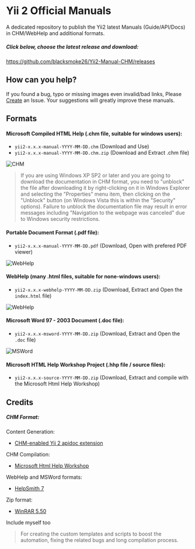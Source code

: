 # Yii 2 Official Manuals

A dedicated repository to publish the Yii2 latest Manuals (Guide/API/Docs) in CHM/WebHelp and additional formats.

##### Click below, choose the latest release and download:
https://github.com/blacksmoke26/Yii2-Manual-CHM/releases

## How can you help?
If you found a bug, typo or missing images even invalid/bad links, Please [Create](https://github.com/blacksmoke26/Yii2-Manual-CHM/issues) an Issue. Your suggestions will greatly improve these manuals.

## Formats

#### Microsoft Compiled HTML Help (.chm file, suitable for windows users):
 - `yii2-x.x.x-manual-YYYY-MM-DD.chm` (Download and Use)
 - `yii2-x.x.x-manual-YYYY-MM-DD.chm.zip` (Download and Extract .chm file)

![CHM](https://image.ibb.co/kz6APa/image.png)

> If you are using Windows XP SP2 or later and you are going to download the documentation in CHM format, you need to "unblock" the file after downloading it by right-clicking on it in Windows Explorer and selecting the "Properties" menu item, then clicking on the "Unblock" button (on Windows Vista this is within the "Security" options). Failure to unblock the documentation file may result in error messages including "Navigation to the webpage was canceled" due to Windows security restrictions.

#### Portable Document Format (.pdf file):
 - `yii2-x.x.x-manual-YYYY-MM-DD.pdf` (Download, Open with prefered PDF viewer)

![WebHelp](https://image.ibb.co/g0cH4a/image.png)

#### WebHelp (many .html files, suitable for none-windows users):
 - `yii2-x.x.x-webhelp-YYYY-MM-DD.zip` (Download, Extract and Open the `index.html` file)

![WebHelp](https://image.ibb.co/eA3NPa/manual_webhelp.png)

#### Microsoft Word 97 - 2003 Document (.doc file):
 - `yii2-x.x.x-msword-YYYY-MM-DD.zip` (Download, Extract and Open the `.doc` file)

![MSWord](https://image.ibb.co/nBrbja/manual_word.png)

#### Microsoft HTML Help Workshop Project (.hhp file / source files):
 - `yii2-x.x.x-source-YYYY-MM-DD.zip` (Download, Extract and compile with the Microsoft Html Help Workshop)

## Credits

##### CHM Format:
Content Generation:
 - [CHM-enabled Yii 2 apidoc extension](https://github.com/bisubus/yii2-apidocchm)

CHM Compilation:
 - [Microsoft Html Help Workshop](https://msdn.microsoft.com/en-us/library/windows/desktop/ms670169(v=vs.85).aspx)

WebHelp and MSWord formats: 
 - [HelpSmith 7](https://www.helpsmith.com/)

Zip format: 
 - [WinRAR 5.50](http://www.rarlab.com/)

Include myself too
> For creating the custom templates and scripts to boost the automation, fixing the related bugs and long compilation process.
